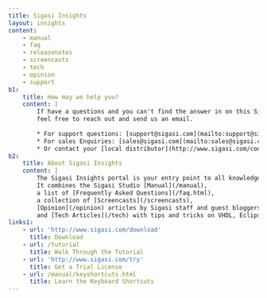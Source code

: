 ```yaml
---
title: Sigasi Insights
layout: insights
content:
    - manual 
    - faq
    - releasenotes
    - screencasts
    - tech
    - opinion
    - support
b1:
    title: How may we help you?
    content: |
        If have a questions and you can't find the answer in on this Sigasi Insights portal, 
        feel free to reach out and send us an email.
        
        * For support questions: [support@sigasi.com](mailto:support@sigasi.com)
        * For sales Enquiries: [sales@sigasi.com](mailto:sales@sigasi.com)
        * Or contact your [local distributor](http://www.sigasi.com/contact)
b2:
    title: About Sigasi Insights
    content: |
        The Sigasi Insights portal is your entry point to all knowledge about Sigasi Studio, and VHDL and SystemVerilog design.
        It combines the Sigasi Studio [Manual](/manual), 
        a list of [Frequently Asked Questions](/faq.html),
        a collection of [Screencasts](/screencasts), 
        [Opinion](/opinion) articles by Sigasi staff and guest bloggers, 
        and [Tech Articles](/tech) with tips and tricks on VHDL, Eclipse, Design methodology and other subjects.
links1: 
    - url: 'http://www.sigasi.com/download'
      title: Download
    - url: /tutorial
      title: Walk Through the Tutorial
    - url: 'http://www.sigasi.com/try'
      title: Get a Trial License
    - url: /manual/keyshortcuts.html
      title: Learn the Keyboard Shortcuts
---
```





